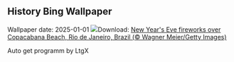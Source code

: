 ## History Bing Wallpaper
Wallpaper date: 2025-01-01
![](https://www.bing.com/th?id=OHR.RioNewYear_EN-US7216341802_UHD.jpg&w=1000)Download: [New Year's Eve fireworks over Copacabana Beach, Rio de Janeiro, Brazil (© Wagner Meier/Getty Images)](https://www.bing.com/th?id=OHR.RioNewYear_EN-US7216341802_UHD.jpg)

Auto get programm by LtgX
